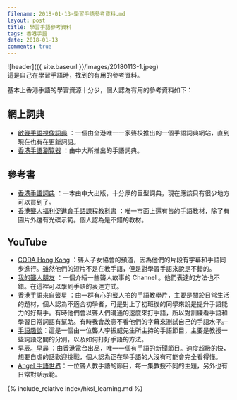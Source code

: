 ```yaml
---
filename: 2018-01-13-學習手語參考資料.md
layout: post
title: 學習手語參考資料
tags: 香港手語
date: 2018-01-13
comments: true
---
```


![header]({{ site.baseurl }}/images/20180113-1.jpeg)  
這是自己在學習手語時，找到的有用的參考資料。

基本上香港手語的學習資源十分少，個人認為有用的參考資料如下：

## 網上詞典
* [啟聾手語視像詞典](http://www.sign-aip.net/sign-aip/tc/home/)  ：一個由全港唯一一家聾校推出的一個手語詞典網站，直到現在也有在更新詞語。
* [香港手語瀏覽器](http://www.cslds.org/hkslbrowser/index.jsp?lang=tc)  ：由中大所推出的手語詞典。

## 參考書
* [香港手語詞典](http://www.cp1897.com.hk/product_info.php?BookId=9789629961954)  ：一本由中大出版，十分厚的巨型詞典，現在應該只有很少地方可以買到了。
* [香港聾人福利促進會手語課程教科書](http://sl.deaf.org.hk/slmaterial.php)  ：唯一市面上還有售的手語教材，除了有圖片外還有光碟示範。個人認為是不錯的教材。

## YouTube
* [CODA Hong Kong](https://www.youtube.com/channel/UCet7C8KuoQZGkgDdAGh87Gg)  ：聾人子女協會的頻道，因為他們的片段有字幕和手語同步進行。雖然他們的短片不是在教手語，但是對學習手語來說是不錯的。
* [我的聾人朋友](https://www.youtube.com/user/mydeaffriendsbook)  ：一個介紹一些聾人故事的 Channel 。他們表達的方法也不錯。在這裡可以學到手語的表達方式。
* [香港手語來自聾星](https://www.youtube.com/channel/UCvpDm8qD1HKDGMoz6ntzg7Q)  ：由一群有心的聾人拍的手語教學片，主要是關於日常生活的題材，個人認為不適合初學者，可是對上了初班後的同學來說是提升手語能力的好幫手。有時他們會以聾人們溝通的速度來打手語，所以對訓練看手語和學習日常詞語有幫助。~~有時我會故意不看他們的字幕來測試自己的手語水平。~~
* [手語趣談](http://www.youtube.com/playlist?list=PLttEYmKh8H_umUHn7o7TIslavalnDiq2u)：這是一個由一位聾人李振威先生所主持的手語節目，主要是教授一些詞語之間的分別，以及如何打好手語的方法。
* [早辰。早晨](https://www.youtube.com/user/RTHK)  ：由香港電台出品，唯一一個有手語的新聞節目。速度超級的快，想要自虐的話歡迎挑戰，個人認為正在學手語的人沒有可能會完全看得懂。
* [Angel 手語世界](http://www.youtube.com/playlist?list=PLdUF-SVCL17QBdwc6YkE8nkxTIDlrNQ6v)：一位聾人教手語的節目，每一集教授不同的主題，另外也有日常對話示範。

{% include_relative index/hksl_learning.md %}
